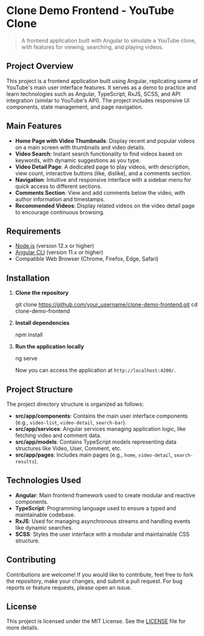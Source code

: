 # Clone Demo Frontend - YouTube Clone

> A frontend application built with Angular to simulate a YouTube clone, with features for viewing, searching, and playing videos.

## Project Overview

This project is a frontend application built using Angular, replicating some of YouTube's main user interface features. It serves as a demo to practice and learn technologies such as Angular, TypeScript, RxJS, SCSS, and API integration (similar to YouTube's API). The project includes responsive UI components, state management, and page navigation.

## Main Features

- **Home Page with Video Thumbnails**: Display recent and popular videos on a main screen with thumbnails and video details.
- **Video Search**: Instant search functionality to find videos based on keywords, with dynamic suggestions as you type.
- **Video Detail Page**: A dedicated page to play videos, with description, view count, interactive buttons (like, dislike), and a comments section.
- **Navigation**: Intuitive and responsive interface with a sidebar menu for quick access to different sections.
- **Comments Section**: View and add comments below the video, with author information and timestamps.
- **Recommended Videos**: Display related videos on the video detail page to encourage continuous browsing.

## Requirements

- [Node.js](https://nodejs.org/) (version 12.x or higher)
- [Angular CLI](https://angular.io/cli) (version 11.x or higher)
- Compatible Web Browser (Chrome, Firefox, Edge, Safari)

## Installation

1. **Clone the repository**

   git clone https://github.com/your_username/clone-demo-frontend.git
   cd clone-demo-frontend

2. **Install dependencies**

   npm install

3. **Run the application locally**

   ng serve

   Now you can access the application at `http://localhost:4200/`.

## Project Structure

The project directory structure is organized as follows:

- **src/app/components**: Contains the main user interface components (e.g., `video-list`, `video-detail`, `search-bar`).
- **src/app/services**: Angular services managing application logic, like fetching video and comment data.
- **src/app/models**: Contains TypeScript models representing data structures like Video, User, Comment, etc.
- **src/app/pages**: Includes main pages (e.g., `home`, `video-detail`, `search-results`).

## Technologies Used

- **Angular**: Main frontend framework used to create modular and reactive components.
- **TypeScript**: Programming language used to ensure a typed and maintainable codebase.
- **RxJS**: Used for managing asynchronous streams and handling events like dynamic searches.
- **SCSS**: Styles the user interface with a modular and maintainable CSS structure.

## Contributing

Contributions are welcome! If you would like to contribute, feel free to fork the repository, make your changes, and submit a pull request. For bug reports or feature requests, please open an issue.


## License

This project is licensed under the MIT License. See the [LICENSE](./LICENSE) file for more details.
